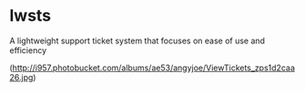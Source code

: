 lwsts
=====

A lightweight support ticket system that focuses on ease of use and efficiency

(http://i957.photobucket.com/albums/ae53/angyjoe/ViewTickets_zps1d2caa26.jpg)
